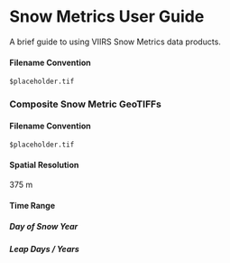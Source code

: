 # Snow Metrics User Guide

A brief guide to using VIIRS Snow Metrics data products.

#### Filename Convention
`$placeholder.tif`

### Composite Snow Metric GeoTIFFs
#### Filename Convention
`$placeholder.tif`
#### Spatial Resolution
375 m
#### Time Range
##### Day of Snow Year
##### Leap Days / Years
